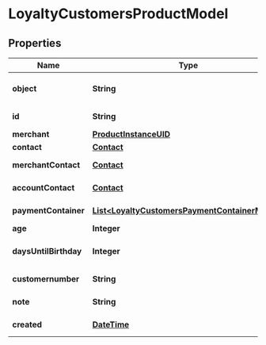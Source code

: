 
# LoyaltyCustomersProductModel

## Properties
Name | Type | Description | Notes
------------ | ------------- | ------------- | -------------
**object** | **String** | Object of loyalty customer | 
**id** | **String** | Id of loyalty customer | 
**merchant** | [**ProductInstanceUID**](ProductInstanceUID.md) | merchant | 
**contact** | [**Contact**](Contact.md) | Contact | 
**merchantContact** | [**Contact**](Contact.md) | merchant contact | 
**accountContact** | [**Contact**](Contact.md) | merchant contact | 
**paymentContainer** | [**List&lt;LoyaltyCustomersPaymentContainerModel&gt;**](LoyaltyCustomersPaymentContainerModel.md) | payment container | 
**age** | **Integer** | Age | 
**daysUntilBirthday** | **Integer** | Number of days until birthday | 
**customernumber** | **String** | Customer number | 
**note** | **String** | Customer number | 
**created** | [**DateTime**](DateTime.md) | Creation date | 



